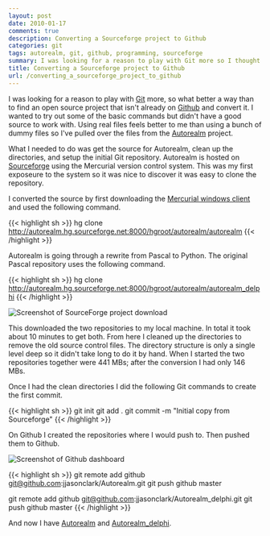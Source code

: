```yaml
---
layout: post
date: 2010-01-17
comments: true
description: Converting a Sourceforge project to Github
categories: git
tags: autorealm, git, github, programming, sourceforge
summary: I was looking for a reason to play with Git more so I thought a good exercise would be to convert an open source project not already using Git. At the same time I put it on Github for easy access.
title: Converting a Sourceforge project to Github
url: /converting_a_sourceforge_project_to_github
---
```


I was looking for a reason to play with [Git][1] more, so what better a way than to find an open source project that isn't already on [Github](http://github.com) and convert it. I wanted to try out some of the basic commands but didn't have a good source to work with. Using real files feels better to me than using a bunch of dummy files so I've pulled over the files from the [Autorealm](http://sourceforge.net/projects/autorealm) project.

What I needed to do was get the source for Autorealm, clean up the directories, and setup the initial Git repository. Autorealm is hosted on [Sourceforge](http://sourceforge.net) using the Mercurial version control system. This was my first exposeure to the system so it was nice to discover it was easy to clone the repository.

I converted the source by first downloading the [Mercurial windows client](http://mercurial.selenic.com/downloads) and used the following command.

{{< highlight sh >}}
hg clone http://autorealm.hg.sourceforge.net:8000/hgroot/autorealm/autorealm
{{< /highlight >}}

Autorealm is going through a rewrite from Pascal to Python. The original Pascal repository uses the following command.

{{< highlight sh >}}
hg clone http://autorealm.hg.sourceforge.net:8000/hgroot/autorealm/autorealm_delphi
{{< /highlight >}}

![Screenshot of SourceForge project download](/images/autorealm_2010_01_17.png)

This downloaded the two repositories to my local machine. In total it took about 10 minutes to get both. From here I cleaned up the directories to remove the old source control files. The directory structure is only a single level deep so it didn't take long to do it by hand. When I started the two repositories together were 441 MBs; after the conversion I had only 146 MBs.

Once I had the clean directories I did the following Git commands to create the first commit.

{{< highlight sh >}}
git init
git add .
git commit -m "Initial copy from Sourceforge"
{{< /highlight >}}

On Github I created the repositories where I would push to. Then pushed them to Github.

![Screenshot of Github dashboard](/images/autorealm_repository_2010_01_175.png)

{{< highlight sh >}}
git remote add github git@github.com:jjasonclark/Autorealm.git
git push github master

git remote add github git@github.com:jjasonclark/Autorealm_delphi.git
git push github master
{{< /highlight >}}

And now I have [Autorealm](http://github.com/jjasonclark/Autorealm) and [Autorealm\_delphi](http://github.com/jjasonclark/Autorealm_delphi).

[1]: http://en.wikipedia.org/wiki/Git_(software)
